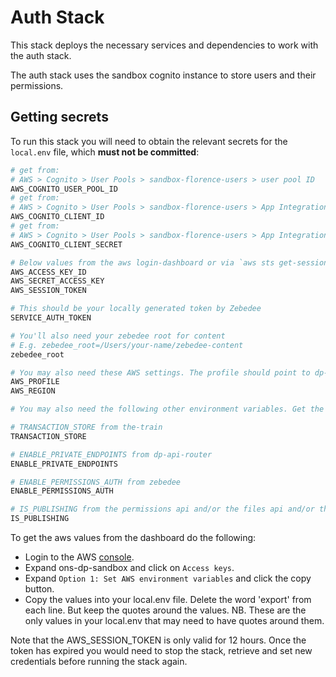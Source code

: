 # Auth Stack

This stack deploys the necessary services and dependencies to work with the auth stack.

The auth stack uses the sandbox cognito instance to store users and their permissions.

## Getting secrets

To run this stack you will need to obtain the relevant secrets for the `local.env` file, which **must not be committed**:

```sh
# get from:
# AWS > Cognito > User Pools > sandbox-florence-users > user pool ID
AWS_COGNITO_USER_POOL_ID
# get from:
# AWS > Cognito > User Pools > sandbox-florence-users > App Integration > App clients > dp-identity-api > client id
AWS_COGNITO_CLIENT_ID
# get from:
# AWS > Cognito > User Pools > sandbox-florence-users > App Integration > App clients > dp-identity-api > client secret
AWS_COGNITO_CLIENT_SECRET

# Below values from the aws login-dashboard or via `aws sts get-session-token`
AWS_ACCESS_KEY_ID
AWS_SECRET_ACCESS_KEY
AWS_SESSION_TOKEN

# This should be your locally generated token by Zebedee
SERVICE_AUTH_TOKEN

# You'll also need your zebedee root for content
# E.g. zebedee_root=/Users/your-name/zebedee-content
zebedee_root

# You may also need these AWS settings. The profile should point to dp-sandbox.
AWS_PROFILE
AWS_REGION

# You may also need the following other environment variables. Get the values from the relevant secrets in sandbox:

# TRANSACTION_STORE from the-train
TRANSACTION_STORE

# ENABLE_PRIVATE_ENDPOINTS from dp-api-router
ENABLE_PRIVATE_ENDPOINTS

# ENABLE_PERMISSIONS_AUTH from zebedee
ENABLE_PERMISSIONS_AUTH

# IS_PUBLISHING from the permissions api and/or the files api and/or the image api
IS_PUBLISHING
```

To get the aws values from the dashboard do the following:

- Login to the AWS [console](https://ons.awsapps.com/start#/).
- Expand ons-dp-sandbox and click on `Access keys`.
- Expand `Option 1: Set AWS environment variables` and click the copy button.
- Copy the values into your local.env file. Delete the word 'export' from each line. But keep the quotes around the values. NB. These are the only values in your local.env that may need to have quotes around them.

Note that the AWS_SESSION_TOKEN is only valid for 12 hours. Once the token has expired you would need to stop the stack, retrieve and set new credentials before running the stack again.
